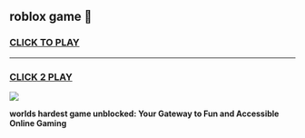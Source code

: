 
## roblox game 👋
<h3>
<a href="https://premium.freeplayer.one?title=roblox_game&ref=13F">CLICK TO PLAY</a></h3>
<hr>

<h3>
<a href="https://premium.freeplayer.one?title=roblox_game&ref=13F">CLICK 2 PLAY</a>
  
</h3>

<a href="https://premium.freeplayer.one?title=roblox_game&ref=12F/"><img src="https://clearcache.store/games.png"></a>


**worlds hardest game unblocked: Your Gateway to Fun and Accessible Online Gaming**
